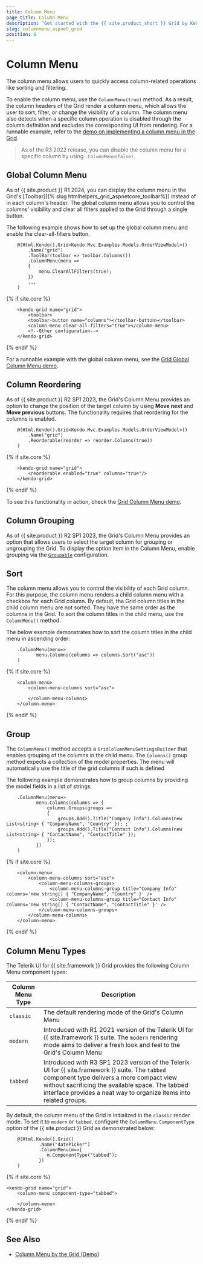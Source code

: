 ```yaml
---
title: Column Menu
page_title: Column Menu
description: "Get started with the {{ site.product_short }} Grid by Kendo UI and learn how to enable its column menu."
slug: columnmenu_aspnet_grid
position: 6
---
```


# Column Menu

The column menu allows users to quickly access column-related operations like sorting and filtering.

To enable the column menu, use the `ColumnMenu(true)` method. As a result, the column headers of the Grid render a column menu, which allows the user to sort, filter, or change the visibility of a column. The column menu also detects when a specific column operation is disabled through the column definition and excludes the corresponding UI from rendering. For a runnable example, refer to the [demo on implementing a column menu in the Grid](https://demos.telerik.com/{{site.platform}}/grid/column-menu).

> As of the R3 2022 release, you can disable the column menu for a specific column by using `.ColumnMenu(false)`.

## Global Column Menu

As of {{ site.product }} R1 2024, you can display the column menu in the Grid's [Toolbar]({% slug htmlhelpers_grid_aspnetcore_toolbar%}) instead of in each column's header. The global column menu allows you to control the columns' visibility and clear all filters applied to the Grid through a single button.

The following example shows how to set up the global column menu and enable the clear-all-filters button.

```HtmlHelper
    @(Html.Kendo().Grid<Kendo.Mvc.Examples.Models.OrderViewModel>()
        .Name("grid")
        .ToolBar(toolbar => toolbar.Columns())
        .ColumnMenu(menu =>
        {
            menu.ClearAllFilters(true);
        })
        ...
    )
```
{% if site.core %}
```TagHelper
    <kendo-grid name="grid">
        <toolbar>
        <toolbar-button name="columns"></toolbar-button></toolbar>
        <column-menu clear-all-filters="true"></column-menu>
        <!--Other configuration-->
    </kendo-grid>
```
{% endif %}

For a runnable example with the global column menu, see the [Grid Global Column Menu demo](https://demos.telerik.com/{{site.platform}}/grid/global-column-menu).

## Column Reordering

As of {{ site.product }} R2 SP1 2023, the Grid's Column Menu provides an option to change the position of the target column by using **Move next** and **Move previous** buttons. The functionality requires that reordering for the columns is enabled.

```HtmlHelper
    @(Html.Kendo().Grid<Kendo.Mvc.Examples.Models.OrderViewModel>()
        .Name("grid")
        .Reorderable(reorder => reorder.Columns(true))
    )
```
{% if site.core %}
```TagHelper
    <kendo-grid name="grid">
        <reorderable enabled="true" columns="true"/>
    </kendo-grid>
```
{% endif %}

To see this functionality in action, check the [Grid Column Menu demo](https://demos.telerik.com/{{site.platform}}/grid/column-menu).

## Column Grouping

As of {{ site.product }} R2 SP1 2023, the Grid's Column Menu provides an option that allows users to select the target column for grouping or ungrouping the Grid. To display the option item in the Column Menu, enable grouping via the [`Groupable`](/api/kendo.mvc.ui.fluent/gridbuilder#groupable) configuration.
## Sort

The column menu allows you to control the visibility of each Grid column. For this purpose, the column menu renders a child column menu with a checkbox for each Grid column.
By default, the Grid column titles in the child column menu are not sorted. They have the same order as the columns in the Grid. To sort the column titles in the child menu, use the `ColumnMenu()` method.

The below example demonstrates how to sort the column titles in the child menu in ascending order:

```HtmlHelper
    .ColumnMenu(menu=>
           menu.Columns(columns => columns.Sort("asc"))
    )
```
{% if site.core %}
```TagHelper
    <column-menu>
        <column-menu-columns sort="asc">

        </column-menu-columns>
    </column-menu>
```
{% endif %}

## Group

The `ColumnMenu()` method accepts a `GridColumnMenuSettingsBuilder` that enables grouping of the columns in the child menu. The `Columns()` group method expects a collection of the model properties. The menu will automatically use the title of the grid columns if such is defined

The following example demonstrates how to group columns by providing the model fields in a list of strings:

```HtmlHelper
    .ColumnMenu(menu=>
           menu.Columns(columns => {
               columns.Groups(groups =>
               {
                   groups.Add().Title("Company Info").Columns(new List<string> { "CompanyName", "Country" }); ;
                   groups.Add().Title("Contact Info").Columns(new List<string> { "ContactName", "ContactTitle" });
               });
           })
    )
```
{% if site.core %}
```TagHelper
    <column-menu>
        <column-menu-columns sort="asc">
            <column-menu-columns-groups>
                <column-menu-columns-group title="Company Info" columns='new string[] { "CompanyName", "Country" }' />
                <column-menu-columns-group title="Contact Info" columns='new string[] { "ContactName", "ContactTitle" }' />
            </column-menu-columns-groups>
        </column-menu-columns>
    </column-menu>
````
{% endif %}

## Column Menu Types

The Telerik UI for {{ site.framework }} Grid provides the following Column Menu component types:

| Column Menu Type  | Description |
| ----              | ----        |
| `classic`         | The default rendering mode of the Grid's Column Menu |
| `modern`          | Introduced with R1 2021 version of the Telerik UI for {{ site.framework }} suite. The `modern` rendering mode aims to deliver a fresh look and feel to the Grid's Column Menu |
| `tabbed`          | Introduced with R3 SP1 2023 version of the Telerik UI for {{ site.framework }} suite. The `tabbed` component type delivers a more compact view without sacrificing the available space. The tabbed interface provides a neat way to organize items into related groups. |

By default, the column menu of the Grid is initialized in the `classic` render mode. To set it to `modern` or `tabbed`, configure the `ColumnMenu.ComponentType` option of the {{ site.product }} Grid as demonstrated below:

```HtmlHelper
    @(Html.Kendo().Grid()
            .Name("datePicker")
            .ColumnMenu(m=>{
               m.ComponentType("tabbed");
            })
    )
```
{% if site.core %}
```TagHelper
<kendo-grid name="grid">
    <column-menu component-type="tabbed">

    </column-menu>
</kendo-grid>
```
{% endif %}

## See Also

* [Column Menu by the Grid (Demo)](https://demos.telerik.com/{{site.platform}}/grid/column-menu)
